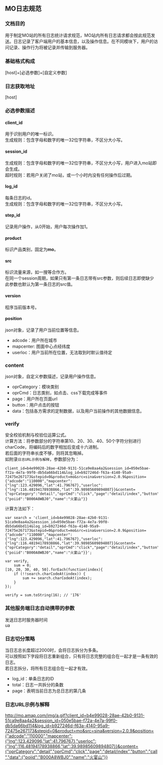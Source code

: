 ## MO日志规范

### 文档目的
用于制定MO站的所有日志统计请求规范，MO站内所有日志请求都会按此规范发送。日志记录了客户端用户的基本信息，以及操作信息。在不同模块下，用户的访问记录、操作行为将被记录并传输到服务器。

### 基础格式构成
[host]+[必选参数]+[自定义参数]

### 日志获取地址
[host]

### 必选参数描述
#### client_id
用于识别用户的唯一标识。  
生成规则：包含字母和数字的唯一32位字符串，不区分大小写。

#### session_id
生成规则：包含字母和数字的唯一32位字符串，不区分大小写，用户进入mo站即会生成。  
超时规则：若用户关闭了mo站，或一个小时内没有任何操作后过期。

#### log_id
每条日志的id。  
生成规则：包含字母和数字的唯一32位字符串，不区分大小写。

#### step_id
记录用户操作，从0开始，用户每次操作加1。

#### product
标识产品类别，固定为**mo**。

#### src
标识流量来源，如一搜等合作方。  
在同一个session周期，如果只有第一条日志带有src参数，则后续日志即使缺少此参数也默认为第一条日志的src值。  

#### version
程序当前版本号。

#### position
json对象，记录了用户当前位置等信息。

- adcode：用户所在城市
- mapcenter: 图面中心点经纬度
- userloc：用户当前所在位置，无法取到时默认值待定

### content
json对象，自定义参数描述，记录用户操作信息。

- oprCategory：模块类别
- oprCmd：日志类别，如点击、css下载完成等事件
- page：用户所在页面url
- button：用户点击的按钮
- data：包括各方需求的定制数据，以及用户当前操作的其他数据信息。

### verify
安全校验机制与校验位运算公式。  
计算方法：将参数部分的字符串第10、20、30、40、50个字符分别进行charCode，将编码后的数字相加后变成十六进制。  
若后面的字符串长度不够，则将其忽略掉。  
如附录`日志URL示例与解释`，参数部分为：

    client_id=b4e99028-28ae-42b0-9131-51ca9e8aa4a2&session_id=050e5bae-f72a-4e7a-99f0-db5da66bd114&log_id=b927246d-f63a-4140-95a9-72475e267173&stepid=0&product=mo&src=sina&version=2.0.9&position={"adcode":"110000","mapcenter":{"lng":123.429096,"lat":41.796767},"userloc":{"lng":116.48194178938866,"lat":39.98985609894807}}&content={"oprCategory":"detail","oprCmd":"click","page":"detail/index","button":"call","data":{"poiid":"B000A8WBJ0","name":"火宴山"}}

计算方法如下：

    var search = 'client_id=b4e99028-28ae-42b0-9131-51ca9e8aa4a2&session_id=050e5bae-f72a-4e7a-99f0-db5da66bd114&log_id=b927246d-f63a-4140-95a9-72475e267173&stepid=0&product=mo&src=sina&version=2.0.9&position={"adcode":"110000","mapcenter":{"lng":123.429096,"lat":41.796767},"userloc":{"lng":116.48194178938866,"lat":39.98985609894807}}&content={"oprCategory":"detail","oprCmd":"click","page":"detail/index","button":"call","data":{"poiid":"B000A8WBJ0","name":"火宴山"}}';

    var verify,
        sum = 0;
    [10, 20, 30, 40, 50].forEach(function(index){
        if (!!search.charCodeAt(index)) {
            sum += search.charCodeAt(index);
        }
    });

    verify = sum.toString(16); // '176'

### 其他服务端日志自动携带的参数
发送日志时服务器时间  
ua

### 日志切分策略
当日志总长度超过2000时，会将日志拆分为多条。  
可以按照如下字段将日志重新组合，只有将日志完整的组合在一起才是一条有效的日志。  
若日志拆分，将所有日志组合在一起才有效。

- log_id：单条日志的ID
- total：日志一共拆分的条数
- page：表明当前日志为总日志的第几条

### 日志URL示例与解释
http://mo.amap.com/img/a.gif?client_id=b4e99028-28ae-42b0-9131-51ca9e8aa4a2&session_id=050e5bae-f72a-4e7a-99f0-db5da66bd114&log_id=b927246d-f63a-4140-95a9-72475e267173&stepid=0&product=mo&src=sina&version=2.0.9&position={"adcode":"110000","mapcenter":{"lng":123.429096,"lat":41.796767},"userloc":{"lng":116.48194178938866,"lat":39.98985609894807}}&content={"oprCategory":"detail","oprCmd":"click","page":"detail/index","button":"call","data":{"poiid":"B000A8WBJ0","name":"火宴山"}}


